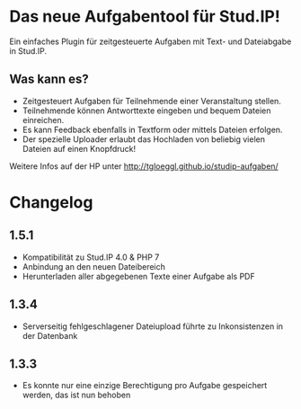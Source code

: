 # Das neue Aufgabentool für Stud.IP!

Ein einfaches Plugin für zeitgesteuerte Aufgaben mit Text- und Dateiabgabe in Stud.IP.

## Was kann es?

* Zeitgesteuert Aufgaben für Teilnehmende einer Veranstaltung stellen.
* Teilnehmende können Antworttexte eingeben und bequem Dateien einreichen.
* Es kann Feedback ebenfalls in Textform oder mittels Dateien erfolgen.
* Der spezielle Uploader erlaubt das Hochladen von beliebig vielen Dateien auf einen Knopfdruck!

Weitere Infos auf der HP unter http://tgloeggl.github.io/studip-aufgaben/

# Changelog
## 1.5.1
* Kompatibilität zu Stud.IP 4.0 & PHP 7
* Anbindung an den neuen Dateibereich
* Herunterladen aller abgegebenen Texte einer Aufgabe als PDF

## 1.3.4
* Serverseitig fehlgeschlagener Dateiupload führte zu Inkonsistenzen in der Datenbank

## 1.3.3
* Es konnte nur eine einzige Berechtigung pro Aufgabe gespeichert werden, das ist nun behoben
